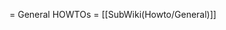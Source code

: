 <!-- Name: Howto/General -->
<!-- Version: 1 -->
<!-- Last-Modified: 2006/03/29 00:33:18 -->
<!-- Author: demian -->
= General HOWTOs = 
[[SubWiki(Howto/General)]]